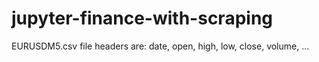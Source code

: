 # jupyter-finance-with-scraping

EURUSDM5.csv file headers are:  date, open, high, low, close, volume, ...